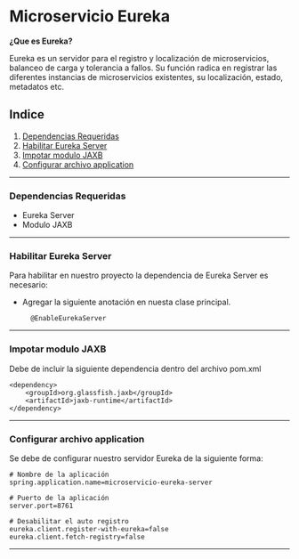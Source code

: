 # Microservicio Eureka

**¿Que es Eureka?**

<div class=text-justify>
    Eureka es un servidor para el registro y localización de microservicios, balanceo de carga y tolerancia a fallos. Su función radica en registrar las diferentes instancias de microservicios existentes, su localización, estado, metadatos etc.
</div>

## Indice

1. [Dependencias Requeridas](#habilitar-eureka-server)
2. [Habilitar Eureka Server](#habilitar-eureka-server)
3. [Impotar modulo JAXB](#impotar-modulo-jaxb)
4. [Configurar archivo application](#configurar-archivo-application)

---

### Dependencias Requeridas

<div class=text-justify>
    <ul>
        <li>Eureka Server</li>
        <li>Modulo JAXB</li>
    </ul>
</div>

---

### Habilitar Eureka Server

<div class=text-justify>
    Para habilitar en nuestro proyecto la dependencia de Eureka Server es necesario:
</div>

- Agregar la siguiente anotación en nuesta clase principal.

        @EnableEurekaServer

---

### Impotar modulo JAXB

<div class=text-justify>
    Debe de incluir la siguiente dependencia dentro del archivo pom.xml
</div>

    <dependency>
    	<groupId>org.glassfish.jaxb</groupId>
    	<artifactId>jaxb-runtime</artifactId>
    </dependency>

---

### Configurar archivo application

<div class=text-justify>
    Se debe de configurar nuestro servidor Eureka de la siguiente forma:
</div>

    # Nombre de la aplicación
    spring.application.name=microservicio-eureka-server

    # Puerto de la aplicación
    server.port=8761

    # Desabilitar el auto registro
    eureka.client.register-with-eureka=false
    eureka.client.fetch-registry=false

---
